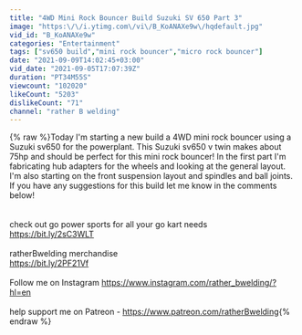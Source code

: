 ```yaml
---
title: "4WD Mini Rock Bouncer Build Suzuki SV 650 Part 3"
image: "https:\/\/i.ytimg.com\/vi\/B_KoANAXe9w\/hqdefault.jpg"
vid_id: "B_KoANAXe9w"
categories: "Entertainment"
tags: ["sv650 build","mini rock bouncer","micro rock bouncer"]
date: "2021-09-09T14:02:45+03:00"
vid_date: "2021-09-05T17:07:39Z"
duration: "PT34M55S"
viewcount: "102020"
likeCount: "5203"
dislikeCount: "71"
channel: "rather B welding"
---
```

{% raw %}Today I'm starting a new build a 4WD mini rock bouncer using a Suzuki sv650 for the powerplant. This Suzuki sv650 v twin makes about 75hp and should be perfect for this mini rock bouncer! In the first part I'm fabricating hub adapters for the wheels and looking at the general layout. I'm also starting on the front suspension layout and spindles and ball joints. If you have any suggestions for this build let me know in the comments below!<br /><br /><br />check out go power sports for all your go kart needs <br /> <a rel="nofollow" target="blank" href="https://bit.ly/2sC3WLT">https://bit.ly/2sC3WLT</a><br /><br />ratherBwelding merchandise <br /><a rel="nofollow" target="blank" href="https://bit.ly/2PF21Vf">https://bit.ly/2PF21Vf</a><br /><br />Follow me on Instagram <a rel="nofollow" target="blank" href="https://www.instagram.com/rather_bwelding/?hl=en">https://www.instagram.com/rather_bwelding/?hl=en</a><br /><br />help support me on Patreon - <a rel="nofollow" target="blank" href="https://www.patreon.com/ratherBwelding">https://www.patreon.com/ratherBwelding</a>{% endraw %}
